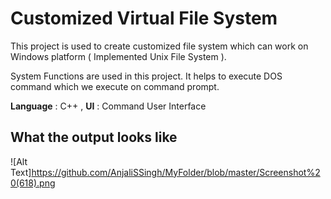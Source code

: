 # **Customized Virtual File System**
This project is used to create customized file system which can work on Windows platform ( Implemented Unix File System ).


System Functions are used in this project.
It helps to execute DOS command which we execute on command prompt.

**Language** : C++ ,
**UI** : Command User Interface

## What the output looks like
![Alt Text]https://github.com/AnjaliSSingh/MyFolder/blob/master/Screenshot%20(618).png



